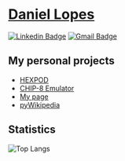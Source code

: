 # [Daniel Lopes](https://danielcreeklear.github.io/DanielCreeklear/)
[![Linkedin Badge](https://img.shields.io/badge/-Daniel-blue?style=flat-square&logo=Linkedin&logoColor=white&link=https://www.linkedin.com/in/ddaniellopessoares/)](https://www.linkedin.com/in/ddaniellopessoares/) 
[![Gmail Badge](https://img.shields.io/badge/-ddanielssoares@gmail.com-c14438?style=flat-square&logo=Gmail&logoColor=white&link=mailto:ddanielssoares@gmail.com)](mailto:ddanielssoares@gmail.com)

## My personal projects
  * [HEXPOD](https://github.com/DanielCreeklear/HEXPOD)
  * [CHIP-8 Emulator](https://github.com/DanielCreeklear/chip8_emulator)
  * [My page](https://danielcreeklear.github.io/DanielCreeklear/)
  * [pyWikipedia](https://github.com/DanielCreeklear/pyWikipedia)

## Statistics
![Top Langs](https://github-readme-stats.vercel.app/api/top-langs/?username=DanielCreeklear&layout=compact&theme=dark)
